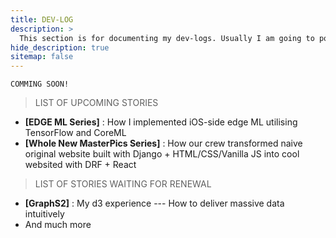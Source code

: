 ```yaml
---
title: DEV-LOG
description: >
  This section is for documenting my dev-logs. Usually I am going to post stuffs realted with D3.js, React.js, SwiftUI, and Django.
hide_description: true
sitemap: false
---
```


```
COMMING SOON!
```

> LIST OF UPCOMING STORIES

- **[EDGE ML Series]** : How I implemented iOS-side edge ML utilising TensorFlow and CoreML
- **[Whole New MasterPics Series]** : How our crew transformed naive original website built with Django + HTML/CSS/Vanilla JS into cool websited with DRF + React

> LIST OF STORIES WAITING FOR RENEWAL

- **[GraphS2]** : My d3 experience --- How to deliver massive data intuitively
- And much more
